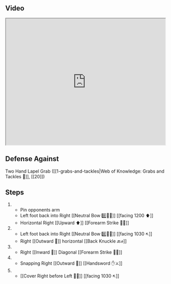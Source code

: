 ## Video

<iframe src="https://www.youtube.com/embed/nSGbhR43Z5g?start=244&end=344" width="100%" height="400"></iframe>

## Defense Against 

Two Hand Lapel Grab ([[1-grabs-and-tackles|Web of Knowledge: Grabs and Tackles 🤝]], [[20]])
## Steps

1. - Pin opponents arm
   - Left foot back into Right [[Neutral Bow 0️⃣🧍‍♂️]] [[facing 1200 ⬆️]]
   - Horizontal Right [[Upward ⬆️]] [[Forearm Strike 💪💥]]
2. - Left foot back into Right [[Neutral Bow 0️⃣🧍‍♂️]] [[facing 1030 ↖️]]
    - Right [[Outward 🔼]] horizontal  [[Back Knuckle 🔙✊]]
3. - Right [[Inward 🔽]] Diagonal [[Forearm Strike 💪💥]]
4. - Snapping Right [[Outward 🔼]] [[Handsword ✋⚔️]]
5. - [[Cover Right before Left 🦶🔄]] [[facing 1030 ↖️]]
